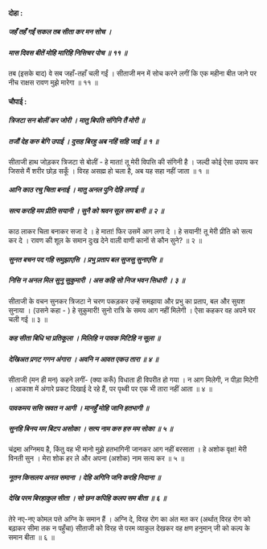 #### दोहा :

##### जहँ तहँ गईं सकल तब सीता कर मन सोच ।
##### मास दिवस बीतें मोहि मारिहि निसिचर पोच ॥ ११ ॥

तब (इसके बाद) वे सब जहाँ-तहाँ चली गईं । सीताजी मन में सोच करने लगीं कि एक महीना बीत जाने पर नीच राक्षस रावण मुझे मारेगा ॥ ११ ॥

#### चौपाई :

##### त्रिजटा सन बोलीं कर जोरी । मातु बिपति संगिनि तैं मोरी ॥
##### तजौं देह करु बेगि उपाई । दुसह बिरहु अब नहिं सहि जाई ॥ १ ॥

सीताजी हाथ जोड़कर त्रिजटा से बोलीं - हे माता! तू मेरी विपत्ति की संगिनी है । जल्दी कोई ऐसा उपाय कर जिससे मैं शरीर छोड़ सकूँ । विरह असह्म हो चला है, अब यह सहा नहीं जाता ॥ १ ॥

##### आनि काठ रचु चिता बनाई । मातु अनल पुनि देहि लगाई ॥
##### सत्य करहि मम प्रीति सयानी । सुनै को श्रवन सूल सम बानी ॥ २ ॥

काठ लाकर चिता बनाकर सजा दे । हे माता! फिर उसमें आग लगा दे । हे सयानी! तू मेरी प्रीति को सत्य कर दे । रावण की शूल के समान दुःख देने वाली वाणी कानों से कौन सुने? ॥ २ ॥

##### सुनत बचन पद गहि समुझाएसि । प्रभु प्रताप बल सुजसु सुनाएसि ॥
##### निसि न अनल मिल सुनु सुकुमारी । अस कहि सो निज भवन सिधारी । ३ ॥

सीताजी के वचन सुनकर त्रिजटा ने चरण पकड़कर उन्हें समझाया और प्रभु का प्रताप, बल और सुयश सुनाया । (उसने कहा - ) हे सुकुमारी! सुनो रात्रि के समय आग नहीं मिलेगी । ऐसा कहकर वह अपने घर चली गई ॥ ३ ॥

##### कह सीता बिधि भा प्रतिकूला । मिलिहि न पावक मिटिहि न सूला ॥
##### देखिअत प्रगट गगन अंगारा । अवनि न आवत एकउ तारा ॥ ४ ॥

सीताजी (मन ही मन) कहने लगीं- (क्या करूँ) विधाता ही विपरीत हो गया । न आग मिलेगी, न पीड़ा मिटेगी । आकाश में अंगारे प्रकट दिखाई दे रहे हैं, पर पृथ्वी पर एक भी तारा नहीं आता ॥ ४ ॥

##### पावकमय ससि स्रवत न आगी । मानहुँ मोहि जानि हतभागी ॥
##### सुनहि बिनय मम बिटप असोका । सत्य नाम करु हरु मम सोका ॥ ५ ॥

चंद्रमा अग्निमय है, किंतु वह भी मानो मुझे हतभागिनी जानकर आग नहीं बरसाता । हे अशोक वृक्ष! मेरी विनती सुन । मेरा शोक हर ले और अपना (अशोक) नाम सत्य कर ॥ ५ ॥

##### नूतन किसलय अनल समाना । देहि अगिनि जनि करहि निदाना ॥
##### देखि परम बिरहाकुल सीता । सो छन कपिहि कलप सम बीता ॥ ६ ॥

तेरे नए-नए कोमल पत्ते अग्नि के समान हैं । अग्नि दे, विरह रोग का अंत मत कर (अर्थात् विरह रोग को बढ़ाकर सीमा तक न पहुँचा) सीताजी को विरह से परम व्याकुल देखकर वह क्षण हनुमान् जी को कल्प के समान बीता ॥ ६ ॥